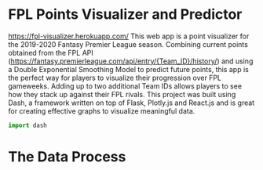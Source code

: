 # FPL Points Visualizer and Predictor
https://fpl-visualizer.herokuapp.com/
This web app is a point visualizer for the 2019-2020 Fantasy Premier League season. Combining current points obtained from the FPL API (https://fantasy.premierleague.com/api/entry/{Team_ID}/history/) and using a Double Exponential Smoothing Model to predict future points, this app is the perfect way for players to visualize their progression over FPL gameweeks. Adding up to two additional Team IDs allows players to see how they stack up against their FPL rivals. 
This project was built using Dash, a framework written on top of Flask, Plotly.js and React.js and is great for creating effective graphs to visualize meaningful data.
``` python
import dash
```
# The Data Process
